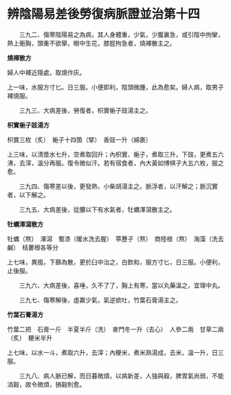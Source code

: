 # 辨陰陽易差後勞復病脈證並治第十四

　　三九二、傷寒陰陽易之為病，其人身體重，少氣，少腹裏急，或引陰中拘攣，熱上衝胸，頭重不欲舉，眼中生花，膝脛拘急者，燒褌散主之。

**燒褌散方**

婦人中褌近隱處，取燒作灰。

上一味，水服方寸匕。日三服。小便即利，陰頭微腫，此為愈矣。婦人病，取男子褌燒服。

　　三九三、大病差後，勞復者，枳實梔子豉湯主之。

**枳實梔子豉湯方**

枳實三枚（炙）　梔子十四箇（擘）　香豉一升（綿裹）

上三味，以清漿水七升，空煮取回升；內枳實、梔子，煮取三升，下豉，更煮五六沸，去滓，溫分再服。復令微似汗。若有宿食者，內大黃如博棋子大五六枚，服之愈。

　　三九四、傷寒差以後，更發熱，小柴胡湯主之。脈浮者，以汗解之；脈沉實者，以下解之。

　　三九五、大病差後，從腰以下有水氣者，牡蠣澤瀉散主之。

**牡蠣澤瀉散方**

牡蠣（熬）　澤瀉　蜀漆（暖水洗去腥）　葶藶子（熬）　商陸根（熬）　海藻（洗去鹹）　栝蔞根各等分

上七味，異搗，下篩為散，更於臼中治之，白飲和，服方寸匕，日三服。小便利，止後服。

　　三九六、大病差後，喜唾，久不了了，胸上有寒，當以丸藥溫之，宜理中丸。

　　三九七、傷寒解後，虛羸少氣，氣逆欲吐，竹葉石膏湯主之。

**竹葉石膏湯方**

竹葉二把　石膏一斤　半夏半斤（洗）　麥門冬一升（去心）　人參二兩　甘草二兩（炙）　粳米半升

上七味，以水一斗，煮取六升，去滓；內粳米，煮米熟湯成，去米，溫一升，日三服。

　　三九八、病人脈已解，而日暮微煩，以病新差，人強與穀，脾胃氣尚弱，不能消穀，故令微煩，損穀則愈。